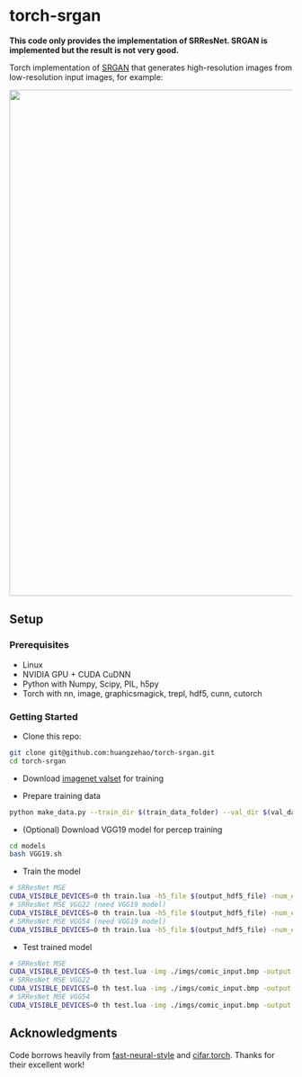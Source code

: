 # torch-srgan

**This code only provides the implementation of SRResNet. SRGAN is implemented but the result is not very good.**

Torch implementation of [SRGAN](https://arxiv.org/abs/1609.04802) that generates high-resolution images from low-resolution input images, for example:

<img src="docs/comic_mse.png" width="900px"/>

## Setup

### Prerequisites
- Linux
- NVIDIA GPU + CUDA CuDNN
- Python with Numpy, Scipy, PIL, h5py
- Torch with nn, image, graphicsmagick, trepl, hdf5, cunn, cutorch

### Getting Started
- Clone this repo:
```bash
git clone git@github.com:huangzehao/torch-srgan.git
cd torch-srgan
```

- Download [imagenet valset](http://image-net.org/download-images) for training

- Prepare training data
```bash
python make_data.py --train_dir $(train_data_folder) --val_dir $(val_data_folder) --output_file $(output_hdf5_file)
```
- (Optional) Download VGG19 model for percep training
```bash
cd models
bash VGG19.sh
```
- Train the model
```bash
# SRResNet MSE
CUDA_VISIBLE_DEVICES=0 th train.lua -h5_file $(output_hdf5_file) -num_epoch 50 -loss 'pixel'
# SRResNet MSE VGG22 (need VGG19 model)
CUDA_VISIBLE_DEVICES=0 th train.lua -h5_file $(output_hdf5_file) -num_epoch 50 -loss 'percep' -percep_layer 'conv2_2' -use_tanh
# SRResNet MSE VGG54 (need VGG19 model)
CUDA_VISIBLE_DEVICES=0 th train.lua -h5_file $(output_hdf5_file) -num_epoch 50 -loss 'percep' -percep_layer 'conv5_4' -use_tanh
```
- Test trained model
```bash
# SRResNet MSE
CUDA_VISIBLE_DEVICES=0 th test.lua -img ./imgs/comic_input.bmp -output ./output.bmp -model ./models/SRResNet_MSE_100.t7
# SRResNet MSE VGG22
CUDA_VISIBLE_DEVICES=0 th test.lua -img ./imgs/comic_input.bmp -output ./output.bmp -model ./models/SRResNet_MSE_VGG22_100.t7 -use_tanh
# SRResNet MSE VGG54
CUDA_VISIBLE_DEVICES=0 th test.lua -img ./imgs/comic_input.bmp -output ./output.bmp -model ./models/SRResNet_MSE_VGG54_100.t7 -use_tanh
```

## Acknowledgments
Code borrows heavily from [fast-neural-style](https://github.com/jcjohnson/fast-neural-style) and [cifar.torch](https://github.com/szagoruyko/cifar.torch). Thanks for their excellent work!
